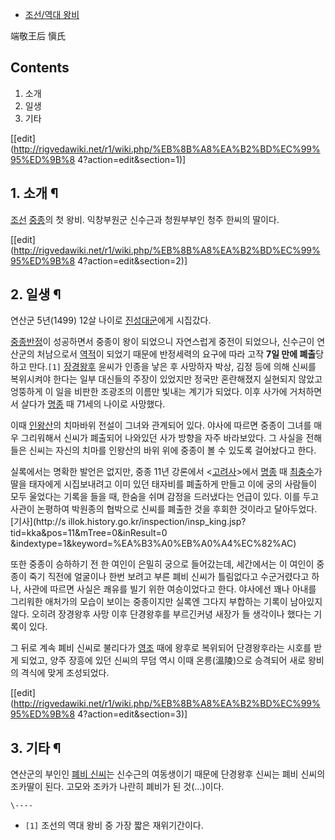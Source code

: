   * [조선/역대 왕비](%EC%A1%B0%EC%84%A0/%EC%97%AD%EB%8C%80%20%EC%99%95%EB%B9%84.md)  

端敬王后 愼氏

## Contents

    

1. 소개 
2. 일생 
3. 기타 

[[edit](http://rigvedawiki.net/r1/wiki.php/%EB%8B%A8%EA%B2%BD%EC%99%95%ED%9B%8
4?action=edit&section=1)]

## 1. 소개 ¶

[조선](%EC%A1%B0%EC%84%A0.md) [중종](%EC%A4%91%EC%A2%85#s-2.1.md)의 첫 왕비.
익창부원군 신수근과 청원부부인 청주 한씨의 딸이다.

  

[[edit](http://rigvedawiki.net/r1/wiki.php/%EB%8B%A8%EA%B2%BD%EC%99%95%ED%9B%8
4?action=edit&section=2)]

## 2. 일생 ¶

연산군 5년(1499) 12살 나이로 [진성대군](%EC%A4%91%EC%A2%85#s-2.1.md)에게 시집갔다.

  

[중종반정](%EC%A4%91%EC%A2%85%EB%B0%98%EC%A0%95.md)이 성공하면서 중종이 왕이 되었으니 자연스럽게
중전이 되었으나, 신수근이 연산군의 처남으로서 [역적](%EC%97%AD%EC%A0%81.md)이 되었기 때문에 반정세력의 요구에 따라
고작 **7일 만에 폐출**당하고 만다.`[1]` [장경왕후](%EC%9E%A5%EA%B2%BD%EC%99%95%ED%9B%84.md)
윤씨가 인종을 낳은 후 사망하자 박상, 김정 등에 의해 신씨를 복위시켜야 한다는 일부 대신들의 주장이 있었지만 정국만 혼란해졌지 실현되지
않았고 엉뚱하게 이 일을 비판한 조광조의 이름만 빛내는 계기가 되었다. 이후 사가에 거처하면서 살다가
[명종](%EB%AA%85%EC%A2%85#s-2.md) 때 71세의 나이로 사망했다.

  

이때 [인왕산](%EC%9D%B8%EC%99%95%EC%82%B0.md)의 치마바위 전설이 그녀와 관계되어 있다. 야사에 따르면 중종이
그녀를 매우 그리워해서 신씨가 폐출되어 나와있던 사가 방향을 자주 바라보았다. 그 사실을 전해들은 신씨는 자신의 치마를 인왕산의 바위 위에
중종이 볼 수 있도록 걸어놨다고 한다.

  

실록에서는 명확한 발언은 없지만, 중종 11년 강론에서 <[고려사](%EA%B3%A0%EB%A0%A4%EC%82%AC.md)>에서
[명종](%EB%AA%85%EC%A2%85#s-1.md) 때 [최충수](%EC%B5%9C%EC%B6%A9%EC%88%98.md)가
딸을 태자에게 시집보내려고 이미 있던 태자비를 폐출하게 만들고 이에 궁의 사람들이 모두 울었다는 기록을 들을 때, 한숨을 쉬며 감정을
드러냈다는 언급이 있다. 이를 두고 사관이 논평하여 박원종의 협박으로 신씨를 폐출한 것을 후회한 것이라고 달아두었다.[기사](http://s
illok.history.go.kr/inspection/insp_king.jsp?tid=kka&pos=11&mTree=0&inResult=0
&indextype=1&keyword=%EA%B3%A0%EB%A0%A4%EC%82%AC)

  

또한 중종이 승하하기 전 한 여인이 은밀히 궁으로 들어갔는데, 세간에서는 이 여인이 중종이 죽기 직전에 얼굴이나 한번 보려고 부른 폐비
신씨가 틀림없다고 수군거렸다고 하나, 사관에 따르면 사실은 쾌유를 빌기 위한 여승이었다고 한다. 야사에선 꽤나 아내를 그리워한 애처가의
모습이 보이는 중종이지만 실록엔 그다지 부합하는 기록이 남아있지 않다. 오히려 장경왕후 사망 이후 단경왕후를 부르긴커녕 새장가 들 생각이나
했다는 기록이 있다.

  

그 뒤로 계속 폐비 신씨로 불리다가 [영조](%EC%98%81%EC%A1%B0.md) 때에 왕후로 복위되어 단경왕후라는 시호를 받게
되었고, 양주 장흥에 있던 신씨의 무덤 역시 이때 온릉(溫陵)으로 승격되어 새로 왕비의 격식에 맞게 조성되었다.

[[edit](http://rigvedawiki.net/r1/wiki.php/%EB%8B%A8%EA%B2%BD%EC%99%95%ED%9B%8
4?action=edit&section=3)]

## 3. 기타 ¶

연산군의 부인인 [폐비 신씨](%ED%8F%90%EB%B9%84%20%EC%8B%A0%EC%94%A8.md)는 신수근의 여동생이기
때문에 단경왕후 신씨는 폐비 신씨의 조카딸이 된다. 고모와 조카가 나란히 폐비가 된 것(…)이다.

`\----`

  * `[1]` 조선의 역대 왕비 중 가장 짧은 재위기간이다.

